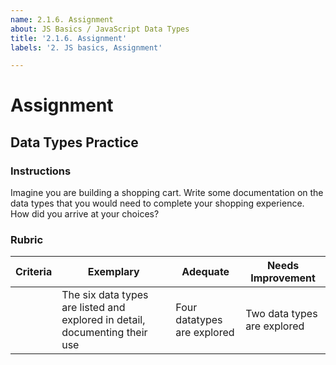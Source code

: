 ```yaml
---
name: 2.1.6. Assignment
about: JS Basics / JavaScript Data Types
title: '2.1.6. Assignment'
labels: '2. JS basics, Assignment'

---
```

# Assignment 

## Data Types Practice

### Instructions

Imagine you are building a shopping cart. Write some documentation on the data types that you would need to complete your shopping experience. How did you arrive at your choices?

### Rubric

Criteria | Exemplary | Adequate | Needs Improvement
--- | --- | --- | -- |
||The six data types are listed and explored in detail, documenting their use|Four datatypes are explored|Two data types are explored|
